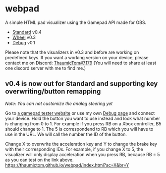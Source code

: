 # webpad
A simple HTML pad visualizer using the Gamepad API made for OBS. 
- [Standard](https://thaumictom.github.io/webpad/index.html) v0.4
- [Wheel](https://thaumictom.github.io/webpad/wheel.html) v0.3
- [Debug](https://thaumictom.github.io/webpad/debug.html) v0.1

Please note that the visualizers in v0.3 and before are working on predefined keys.
If you want a working version on your device, please contact me on Discord: [ThaumicTom#7179](https://discord.gg/Trackmania) (You will need to share at least one discord server with me to find me.)

## v0.4 is now out for Standard and supporting key overwriting/button remapping
*Note: You can not customize the analog steering yet*

Go to [a gamepad tester website](https://greggman.github.io/html5-gamepad-test/) or use my own [Debug page](https://thaumictom.github.io/webpad/debug.html) and connect your device. Hold the button you want to use instead and look what number is changing from 0 to 1. For example if you press RB on a Xbox controller, B5 should change to 1. The 5 is correspondend to RB which you will have to use in the URL. We will call the number the ID of the button.

Change X to overwrite the acceleration key and Y to change the brake key with their corresponding IDs. For example, if you change X to 5, the visualizer will only display acceleration when you press RB, because RB = 5 as you can test on the link above. 
https://thaumictom.github.io/webpad/index.html?ac=X&br=Y

